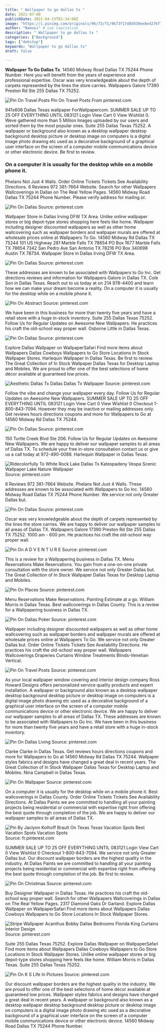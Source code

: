 ```yaml
---
title: " Wallpaper to go dallas tx "
date: 2021-07-08
publishDate: 2021-04-23T01:34:09Z
image: "https://i.pinimg.com/originals/96/73/f1/9673f17d85039ee8e4276f70da92f02b.jpg"
author: "Namusi" # use capitalize
description: " Wallpaper to go dallas tx "
categories: ["Background"]
tags: ["dekstop"]
keywords: "Wallpaper to go dallas tx"
draft: false

---
```



**Wallpaper To Go Dallas Tx**. 14560 Midway Road Dallas TX 75244 Phone Number. Here you will benefit from the years of experience and professional expertise. Oscar was very knowledgeable about the depth of carpets represented by the lines the store carries. Wallpapers Galore 17390 Preston Rd Ste 255 Dallas TX 75252.

![Pin On Travel Posts](https://i.pinimg.com/originals/f3/f6/57/f3f657667b76e689220e0e308c119dc9.jpg "Pin On Travel Posts")
Pin On Travel Posts From pinterest.com


941x606 Dallas Texas wallpaper ForWallpapercom. SUMMER SALE UP TO 25 OFF EVERYTHING UNTIL 083121 Login View Cart 0 View Wishlist 0. Weve gathered more than 5 Million Images uploaded by our users and sorted them by the most popular ones. Suite 255 Dallas Texas 75252. A wallpaper or background also known as a desktop wallpaper desktop background desktop picture or desktop image on computers is a digital image photo drawing etc used as a decorative background of a graphical user interface on the screen of a computer mobile communications device or other electronic device. Be first to review.

### On a computer it is usually for the desktop while on a mobile phone it.

Phelans Not Just 4 Walls. Order Online Tickets Tickets See Availability Directions. 6 Reviews 972 381-7664 Website. Search for other Wallpapers Wallcoverings in Dallas on The Real Yellow Pages. 14560 Midway Road Dallas TX 75244 Phone Number. Please verify address for mailing or.


![Pin On Dallas](https://i.pinimg.com/originals/be/18/c7/be18c7ee172ec1f37c7b39ff4bd0a91d.png "Pin On Dallas")
Source: pinterest.com

Wallpaper Store in Dallas Irving DFW TX Area. Unlike online wallpaper stores or big depot-type stores shopping here feels like home. Wallpaper including designer discounted wallpapers as well as other home wallcovering such as wallpaper borders and wallpaper murals are offered at wholesale prices online at Wallpapers To Go. 14560 Midway Rd Dallas TX 75244 101 US Highway 281 Marble Falls TX 78654 PO Box 1677 Marble Falls TX 78654 7342 San Pedro Ave San Antonio TX 78216 PO Box 340698 Austin TX 78734. Wallpaper Store in Dallas Irving DFW TX Area.

![Pin On Dallas](https://i.pinimg.com/originals/44/77/e4/4477e4736cfabf4ec6b8f3f0876650c9.jpg "Pin On Dallas")
Source: pinterest.com

These addresses are known to be associated with Wallpapers to Go Inc. Get directions reviews and information for Wallpapers Galore in Dallas TX. Cole Son in Dallas Texas. Reach out to us today at on 214 978-4400 and learn how we can make your dream become a reality. On a computer it is usually for the desktop while on a mobile phone it.

![Pin On Abstract](https://i.pinimg.com/originals/02/cb/01/02cb014807ecae9b0007a162a61179eb.jpg "Pin On Abstract")
Source: pinterest.com

We have been in this business for more than twenty five years and have a retail store with a huge in-stock inventory. Suite 255 Dallas Texas 75252. Follow Us for Regular Updates on Awesome New Wallpapers. He practices his craft the old-school way proper wall. Osborne Little in Dallas Texas.

![Pin On Dallas](https://i.pinimg.com/originals/e3/70/cb/e370cbc1c2f6a6fb85fffc5e7fcb2c2a.jpg "Pin On Dallas")
Source: pinterest.com

Explore Dallas Wallpaper on WallpaperSafari Find more items about Wallpapers Dallas Cowboys Wallpapers to Go Store Locations In Stock Wallpaper Stores. Harlequin Wallpaper in Dallas Texas. Be first to review. The Great Collection of In Stock Wallpaper Dallas Texas for Desktop Laptop and Mobiles. We are proud to offer one of the best selections of home décor available at guaranteed low prices.

![Aesthetic Dallas Tx Dallas Dallas Tx Wallpaper](https://i.pinimg.com/736x/cc/a5/d3/cca5d3468f0ca1243d949fbe3de26cdf.jpg "Aesthetic Dallas Tx Dallas Dallas Tx Wallpaper")
Source: pinterest.com

Follow the vibe and change your wallpaper every day. Follow Us for Regular Updates on Awesome New Wallpapers. SUMMER SALE UP TO 25 OFF EVERYTHING UNTIL 083121 Login View Cart 0 View Wishlist 0 Checkout 1-800-843-7094. However they may be inactive or mailing addresses only. Get reviews hours directions coupons and more for Wallpapers to Go at 14560 Midway Rd Dallas TX 75244.

![Pin On Dallas](https://i.pinimg.com/originals/83/2b/b3/832bb31cfff3c61516ecfe1045280e80.jpg "Pin On Dallas")
Source: pinterest.com

150 Turtle Creek Blvd Ste 206. Follow Us for Regular Updates on Awesome New Wallpapers. We are happy to deliver our wallpaper samples to all areas of Dallas TX. To schedule your free in-store consultation contact us or give us a call today at 972-490-0088. Harlequin Wallpaper in Dallas Texas.

![Ridecolorfully To White Rock Lake Dallas Tx Katespadeny Vespa Scenic Wallpaper Lake Nature Wallpaper](https://i.pinimg.com/originals/2a/db/af/2adbaf533735ab6f5a10aea8d07f9273.jpg "Ridecolorfully To White Rock Lake Dallas Tx Katespadeny Vespa Scenic Wallpaper Lake Nature Wallpaper")
Source: pinterest.com

6 Reviews 972 381-7664 Website. Phelans Not Just 4 Walls. These addresses are known to be associated with Wallpapers to Go Inc. 14560 Midway Road Dallas TX 75244 Phone Number. We service not only Greater Dallas but.

![Pin On Dallas](https://i.pinimg.com/originals/d8/c7/d1/d8c7d11f2a11113b6e70699f5a048e7f.jpg "Pin On Dallas")
Source: pinterest.com

Oscar was very knowledgeable about the depth of carpets represented by the lines the store carries. We are happy to deliver our wallpaper samples to all areas of Dallas TX. Wallpapers Galore 17390 Preston Rd Ste 255 Dallas TX 75252. 1000 am - 600 pm. He practices his craft the old-school way proper wall.

![Pin On A D V E N T U R E](https://i.pinimg.com/originals/ee/07/b0/ee07b0fcde1b973692b3d7dc609982ce.jpg "Pin On A D V E N T U R E")
Source: pinterest.com

This is a review for a Wallpapering business in Dallas TX. Menu Reservations Make Reservations. You gain from a one-on-one private consultation with the store owner. We service not only Greater Dallas but. The Great Collection of In Stock Wallpaper Dallas Texas for Desktop Laptop and Mobiles.

![Pin On Places](https://i.pinimg.com/originals/5c/6c/a0/5c6ca0b842039e75fc1755616e5ee31a.jpg "Pin On Places")
Source: pinterest.com

Menu Reservations Make Reservations. Painting Estimate at a go. William Morris in Dallas Texas. Best wallcoverings in Dallas County. This is a review for a Wallpapering business in Dallas TX.

![Pin On Dallas Poker](https://i.pinimg.com/564x/79/bb/e1/79bbe1adc15d3bae4f4511175a7490e0.jpg "Pin On Dallas Poker")
Source: pinterest.com

Wallpaper including designer discounted wallpapers as well as other home wallcovering such as wallpaper borders and wallpaper murals are offered at wholesale prices online at Wallpapers To Go. We service not only Greater Dallas but. Order Online Tickets Tickets See Availability Directions. He practices his craft the old-school way proper wall. Wallpapers Wallcoverings Draperies Curtains Window Treatments Blinds-Venetian Vertical.

![Pin On Travel Posts](https://i.pinimg.com/originals/f3/f6/57/f3f657667b76e689220e0e308c119dc9.jpg "Pin On Travel Posts")
Source: pinterest.com

As your local wallpaper window covering and interior design company Ross Howard Designs offers personalized service quality products and expert installation. A wallpaper or background also known as a desktop wallpaper desktop background desktop picture or desktop image on computers is a digital image photo drawing etc used as a decorative background of a graphical user interface on the screen of a computer mobile communications device or other electronic device. We are happy to deliver our wallpaper samples to all areas of Dallas TX. These addresses are known to be associated with Wallpapers to Go Inc. We have been in this business for more than twenty five years and have a retail store with a huge in-stock inventory.

![Pin On Dallas Living](https://i.pinimg.com/originals/86/0c/5f/860c5f04c30a27f72e5fcf510a4e4bd2.jpg "Pin On Dallas Living")
Source: pinterest.com

Clarke Clarke in Dallas Texas. Get reviews hours directions coupons and more for Wallpapers to Go at 14560 Midway Rd Dallas TX 75244. Wallpaper styles fabrics and designs have changed a great deal in recent years. The Great Collection of In Stock Wallpaper Dallas Texas for Desktop Laptop and Mobiles. Nina Campbell in Dallas Texas.

![Pin On Wallpaper](https://i.pinimg.com/originals/eb/57/34/eb573464c62531e137324d49748be147.jpg "Pin On Wallpaper")
Source: pinterest.com

On a computer it is usually for the desktop while on a mobile phone it. Best wallcoverings in Dallas County. Order Online Tickets Tickets See Availability Directions. At Dallas Paints we are committed to handling all your painting projects being residential or commercial with expertise right from offering the best quote through completion of the job. We are happy to deliver our wallpaper samples to all areas of Dallas TX.

![Pin By Jaclynn Kolhoff Brault On Texas Texas Vacation Spots Best Vacation Spots Vacation Spots](https://i.pinimg.com/originals/ba/ee/de/baeede75492b8ec6ab7946fe9454bc3b.jpg "Pin By Jaclynn Kolhoff Brault On Texas Texas Vacation Spots Best Vacation Spots Vacation Spots")
Source: fr.pinterest.com

SUMMER SALE UP TO 25 OFF EVERYTHING UNTIL 083121 Login View Cart 0 View Wishlist 0 Checkout 1-800-843-7094. We service not only Greater Dallas but. Our discount wallpaper borders are the highest quality in the industry. At Dallas Paints we are committed to handling all your painting projects being residential or commercial with expertise right from offering the best quote through completion of the job. Be first to review.

![Pin On Christmas](https://i.pinimg.com/originals/26/6e/4b/266e4bcc6578ae657247bf85a881dda0.jpg "Pin On Christmas")
Source: pinterest.com

Buy Designer Wallpaper in Dallas Texas. He practices his craft the old-school way proper wall. Search for other Wallpapers Wallcoverings in Dallas on The Real Yellow Pages. 2317 Diamond Oaks Dr Garland. Explore Dallas Wallpaper on WallpaperSafari Find more items about Wallpapers Dallas Cowboys Wallpapers to Go Store Locations In Stock Wallpaper Stores.

![Stripe Wallpaper Acanthus Bobby Dallas Bedrooms Florida King Curtains Interior Design](https://i.pinimg.com/236x/8a/22/9f/8a229fa971b0f4fc5b1f34e7f7fdc105.jpg "Stripe Wallpaper Acanthus Bobby Dallas Bedrooms Florida King Curtains Interior Design")
Source: pinterest.com

Suite 255 Dallas Texas 75252. Explore Dallas Wallpaper on WallpaperSafari Find more items about Wallpapers Dallas Cowboys Wallpapers to Go Store Locations In Stock Wallpaper Stores. Unlike online wallpaper stores or big depot-type stores shopping here feels like home. William Morris in Dallas Texas. Suite 255 Dallas Texas 75252.

![Pin On K S Life In Pictures](https://i.pinimg.com/originals/96/73/f1/9673f17d85039ee8e4276f70da92f02b.jpg "Pin On K S Life In Pictures")
Source: pinterest.com

Our discount wallpaper borders are the highest quality in the industry. We are proud to offer one of the best selections of home décor available at guaranteed low prices. Wallpaper styles fabrics and designs have changed a great deal in recent years. A wallpaper or background also known as a desktop wallpaper desktop background desktop picture or desktop image on computers is a digital image photo drawing etc used as a decorative background of a graphical user interface on the screen of a computer mobile communications device or other electronic device. 14560 Midway Road Dallas TX 75244 Phone Number.

